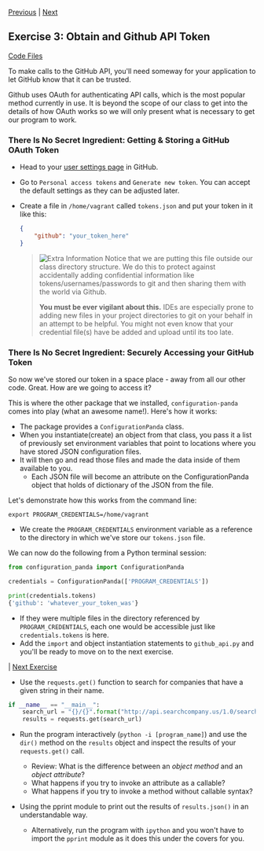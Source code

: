 [Previous](exercise-02.md) |  [Next](exercise-04.md)
## Exercise 3: Obtain and Github API Token
[Code Files](../../training/level-3-interacting-with-web-services/bfp-reference/exercise_02)

To make calls to the GitHub API, you'll need someway for your application to 
let GitHub know that it can be trusted.
  
Github uses OAuth for authenticating API calls, which is the most popular 
method currently in use.  It is beyond the scope of our class to get into 
the details of how OAuth works so we will only present what is necessary to 
get our program to work.

### There Is No Secret Ingredient: Getting & Storing a GitHub OAuth Token
- Head to your [user settings page](https://github.com/settings/profile) in GitHub.
- Go to `Personal access tokens` and `Generate new token`.  You can accept 
the default settings as they can be adjusted later.
- Create a file in `/home/vagrant` called `tokens.json` and put your token in 
it like this:
    ```json
    {
        "github": "your_token_here"
    }
    ```
    
    > ![Extra Information](../images/information.png) Notice that we are 
    > putting this file outside our class directory structure.  We do this to
    > protect against accidentally adding confidential information like 
    > tokens/usernames/passwords to git and then sharing them with the world
    > via Github.   
    > 
    > **You must be ever vigilant about this.** IDEs are especially 
    > prone to adding new files in your project directories to git on your 
    > behalf in an attempt to be helpful.  You might not even know that your
    > credential file(s) have be added and upload until its too late.
    
### There Is No Secret Ingredient: Securely Accessing your GitHub Token
So now we've stored our token in a space place - away from all our other
code. Great.  How are we going to access it?
  
This is where the other package that we installed, `configuration-panda` 
comes into play (what an awesome name!). Here's how it works: 
- The package provides a `ConfigurationPanda` class.  
- When you instantiate(create) an object from that class, you pass it a list of 
previously set environment variables that point to locations where you have 
stored JSON configuration files.  
- It will then go and read those files and made the data inside of them 
available to you.  
    - Each JSON file will become an attribute on the 
    ConfigurationPanda object that holds of dictionary of the 
    JSON from the file.

Let's demonstrate how this works from the command line:
```shell
export PROGRAM_CREDENTIALS=/home/vagrant
```
    
- We create the `PROGRAM_CREDENTIALS` environment variable as a reference 
to the directory in which we've store our `tokens.json` file.

We can now do the following from a Python terminal session:
```python
from configuration_panda import ConfigurationPanda

credentials = ConfigurationPanda(['PROGRAM_CREDENTIALS'])

print(credentials.tokens)
{'github': 'whatever_your_token_was'}
```

- If they were multiple files in the directory referenced by
`PROGRAM_CREDENTIALS`, each one would be accessible just like 
`credentials.tokens` is here.
- Add the `import` and object instantiation statements to `github_api.py`
and you'll be ready to move on to the next exercise.

| [Next Exercise](exercise-04.md)

* Use the `requests.get()` function to search for companies that have a given
string in their name.
```python
if __name__ == "__main__":
    search_url = "{}/{}".format("http://api.searchcompany.us/1.0/search", "Panda")
    results = requests.get(search_url)
```
* Run the program interactively (`python -i [program_name]`) and use the 
`dir()` method on the `results` object and inspect the results of your 
`requests.get()` call.
    * Review: What is the difference between an _object method_ and an _object attribute_?
    * What happens if you try to invoke an attribute as a callable?
    * What happens if you try to invoke a method without callable syntax?
    
* Using the pprint module to print out the results of `results.json()` in an
understandable way.
    * Alternatively, run the program with `ipython` and you won't have to 
    import the `pprint` module as it does this under the covers for you.
